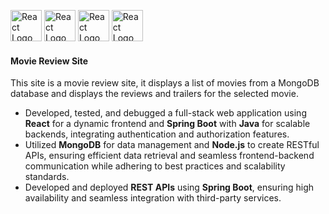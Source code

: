 <p><img src="https://cdn.iconscout.com/icon/free/png-256/free-react-logo-icon-download-in-svg-png-gif-file-formats--company-brand-world-logos-vol-4-pack-icons-282599.png?f=webp&w=256" alt="React Logo" width="50" height="50">
  <img src="https://img.icons8.com/?size=512&id=90519&format=png" alt="React Logo" width="50" height="50">
  <img src="https://dev.java/assets/images/java-logo-vert-blk.png" alt="React Logo" width="50" height="50">
  <img src="https://www.nuget.org/profiles/MongoDB/avatar?imageSize=512" alt="React Logo" width="50" height="50">
</p>

<h4>Movie Review Site</h4>
This site is a movie review site, it displays a list of movies from a MongoDB database and displays the reviews and trailers for the selected movie.
<ul>
  <li>Developed, tested, and debugged a full-stack web application using <strong>React</strong> for a dynamic frontend and <strong>Spring Boot</strong> with <strong>Java</strong> for scalable backends, integrating authentication and authorization features.</li>
  <li>Utilized <strong>MongoDB</strong> for data management and <strong>Node.js</strong> to create RESTful APIs, ensuring efficient data retrieval and seamless frontend-backend communication while adhering to best practices and scalability standards.</li>
  <li>Developed and deployed <strong>REST APIs</strong> using <strong>Spring Boot</strong>, ensuring high availability and seamless integration with third-party services.</li>
</ul>


